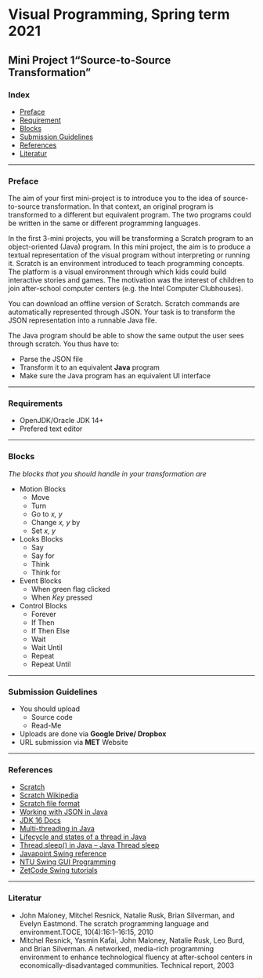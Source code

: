 # Visual Programming, Spring term 2021
## Mini Project 1“Source-to-Source Transformation”

### Index
- [Preface](#preface)
- [Requirement](#requirements)
- [Blocks](#blocks)
- [Submission Guidelines](#submission-guidelines)
- [References](#references)
- [Literatur](#literatur)
___
### Preface

The aim of your first mini-project is to introduce you to the idea of source-to-source transformation.
In that context, an original program is transformed to a different but equivalent program. 
The two programs could be written in the same or different programming languages.

In the first 3-mini projects, you will be transforming a Scratch program to an object-oriented (Java) program.
In this mini project, the aim is to produce a textual representation of the visual program without interpreting or running it.
Scratch is an environment introduced to teach programming concepts. 
The platform is a visual environment through which kids could build interactive stories and games.
The motivation was the interest of children to join after-school computer centers (e.g. the Intel Computer Clubhouses).

You can download an offline version of Scratch. 
Scratch commands are automatically represented through JSON. 
Your task is to transform the JSON representation into a runnable Java file.

The Java program should be able to show the same output the user sees through scratch.
You thus have to:
- Parse the JSON file
- Transform it to an equivalent **Java** program
- Make sure the Java program has an equivalent UI interface
___
### Requirements
- OpenJDK/Oracle JDK 14+
- Prefered text editor
___
### Blocks
_The blocks that you should handle in your transformation are_
- Motion Blocks
  - Move
  - Turn
  - Go to _x, y_
  - Change _x, y_ by
  - Set _x, y_
- Looks Blocks
  - Say
  - Say for
  - Think
  - Think for
- Event Blocks
  - When green flag clicked
  - When _Key_ pressed
- Control Blocks
  - Forever
  - If Then
  - If Then Else
  - Wait
  - Wait Until
  - Repeat
  - Repeat Until
___
### Submission Guidelines
- You should upload
  - Source code
  - Read-Me
- Uploads are done via **Google Drive/ Dropbox**
- URL submission via **MET** Website
___
### References
- [Scratch](https://scratch.mit.edu/)
- [Scratch Wikipedia](https://en.scratch-wiki.info/wiki/Scratch_Wiki_Home)
- [Scratch file format](https://en.scratch-wiki.info/wiki/Scratch_File_Format)
- [Working with JSON in Java](https://www.tutorialspoint.com/json/json_java_example.htm)
- [JDK 16 Docs](https://docs.oracle.com/en/java/javase/16/)
- [Multi-threading in Java](https://www.geeksforgeeks.org/multithreading-in-java/)
- [Lifecycle and states of a thread in Java](https://www.geeksforgeeks.org/lifecycle-and-states-of-a-thread-in-java/)
- [Thread.sleep() in Java – Java Thread sleep](https://www.journaldev.com/1020/thread-sleep-java)
- [Javapoint Swing reference](https://www.javatpoint.com/java-swing)
- [NTU Swing GUI Programming](https://www3.ntu.edu.sg/home/ehchua/programming/java/j4a_gui.html)
- [ZetCode Swing tutorials](https://zetcode.com/javaswing/)
___
### Literatur
- John Maloney, Mitchel Resnick, Natalie Rusk, Brian Silverman, and Evelyn Eastmond. The scratch programming language and environment.TOCE, 10(4):16:1–16:15, 2010
- Mitchel Resnick, Yasmin Kafai, John Maloney, Natalie Rusk, Leo Burd, and Brian Silverman.  A networked, media-rich programming environment to enhance technological fluency at after-school centers in economically-disadvantaged communities. Technical report, 2003
